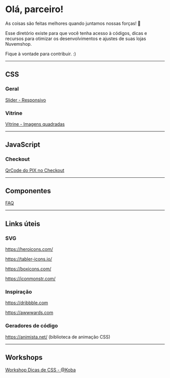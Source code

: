 # Olá, parceiro! 

As coisas são feitas melhores quando juntamos nossas forças! 🤝

Esse diretório existe para que você tenha acesso à códigos, dicas e recursos para otimizar os desenvolvimentos e ajustes de suas lojas Nuvemshop.

Fique à vontade para contribuir. :)

----

## CSS

### Geral
[Slider - Responsivo](https://github.com/NossoDev/ParceirosNuvemshop/blob/main/css/slider-responsivo.css)

### Vitrine
[Vitrine - Imagens quadradas](https://github.com/NossoDev/Parceiros-Nuvemshop/blob/main/css/vitrine-imagens-quadradas.css)

----

## JavaScript

### Checkout
[QrCode do PIX no Checkout](https://github.com/NossoDev/ParceirosNuvemshop/blob/main/javascript/QrCodeNoCheckout.js)

----

## Componentes

[FAQ](https://github.com/NossoDev/ParceirosNuvemshop/tree/main/componentes/faq)

----

## Links úteis

### SVG

https://heroicons.com/

https://tabler-icons.io/

https://boxicons.com/

https://iconmonstr.com/

### Inspiração

https://dribbble.com

https://awwwards.com

### Geradores de código

https://animista.net/ (biblioteca de animação CSS)

----

## Workshops
[Workshop Dicas de CSS - @Koba](https://partnersacademy.nuvemshop.com.br/courses/workshop-dicas-de-css-com-koba)
